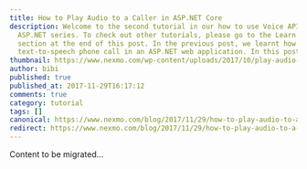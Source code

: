 ```yaml
---
title: How to Play Audio to a Caller in ASP.NET Core
description: Welcome to the second tutorial in our how to use Voice APIs with
  ASP.NET series. To check out other tutorials, please go to the Learn more
  section at the end of this post. In the previous post, we learnt how to make a
  text-to-speech phone call in an ASP.NET web application. In this post, we […]
thumbnail: https://www.nexmo.com/wp-content/uploads/2017/10/play-audio-asp-net-core.png
author: bibi
published: true
published_at: 2017-11-29T16:17:12
comments: true
category: tutorial
tags: []
canonical: https://www.nexmo.com/blog/2017/11/29/how-to-play-audio-to-a-caller-in-asp-net-core-dr
redirect: https://www.nexmo.com/blog/2017/11/29/how-to-play-audio-to-a-caller-in-asp-net-core-dr
---
```

Content to be migrated...
